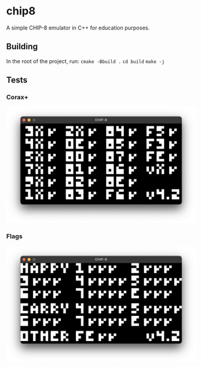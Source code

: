 # chip8
A simple CHIP-8 emulator in C++ for education purposes.

## Building
In the root of the project, run:
`cmake -Bbuild .`
`cd build`
`make -j`

## Tests

### Corax+
![Corax](./img/corax.png)

### Flags
![Flags](./img/flags.png)
